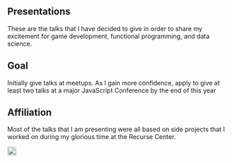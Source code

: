 ## Presentations

These are the talks that I have decided to give in order to share my excitement for game development, functional programming, and data science.

## Goal

Initially give talks at meetups. As I gain more confidence, apply to give at least two talks at a major JavaScript Conference by the end of this year

## Affiliation

Most of the talks that I am presenting were all based on side projects that I worked on during my glorious time at the Recurse Center.

<a href='http://www.recurse.com' title='Made with love at the Recurse Center'><img src='https://cloud.githubusercontent.com/assets/2883345/11325206/336ea5f4-9150-11e5-9e90-d86ad31993d8.png' height='20px'/></a>
